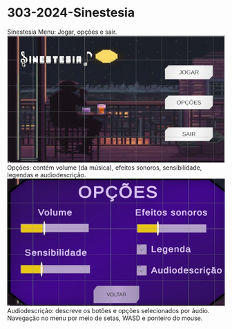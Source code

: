 # 303-2024-Sinestesia
Sinestesia
Menu: Jogar, opções e sair.
![alt text](https://github.com/TP-Coltec-UFMG/303-2024-Sinestesia/blob/main/menuInicial.jpeg)
Opções: contém volume (da música), efeitos sonoros, sensibilidade, legendas e audiodescrição.
![alt text](https://github.com/TP-Coltec-UFMG/303-2024-Sinestesia/blob/main/opcoesMenuInicial.jpeg)
Audiodescrição: descreve os botões e opções selecionados por áudio.
Navegação no menu por meio de setas, WASD e ponteiro do mouse.
